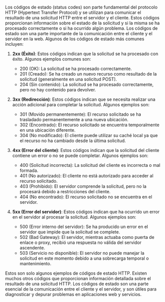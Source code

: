 Los códigos de estado (status codes) son parte fundamental del protocolo HTTP (Hypertext Transfer Protocol) y se utilizan para comunicar el resultado de una solicitud HTTP entre el servidor y el cliente. Estos códigos proporcionan información sobre el estado de la solicitud y si la misma se ha procesado correctamente o si ha ocurrido algún problema. Los códigos de estado son una parte importante de la comunicación entre el cliente y el servidor en la web. Algunos de los códigos de estado más comunes incluyen:

1. **2xx (Éxito)**: Estos códigos indican que la solicitud se ha procesado con éxito. Algunos ejemplos comunes son:
   - 200 (OK): La solicitud se ha procesado correctamente.
   - 201 (Creado): Se ha creado un nuevo recurso como resultado de la solicitud (generalmente en una solicitud POST).
   - 204 (Sin contenido): La solicitud se ha procesado correctamente, pero no hay contenido para devolver.

2. **3xx (Redirección)**: Estos códigos indican que se necesita realizar una acción adicional para completar la solicitud. Algunos ejemplos son:
   - 301 (Movido permanentemente): El recurso solicitado se ha trasladado permanentemente a una nueva ubicación.
   - 302 (Encontrado): El recurso solicitado se encuentra temporalmente en una ubicación diferente.
   - 304 (No modificado): El cliente puede utilizar su caché local ya que el recurso no ha cambiado desde la última solicitud.

3. **4xx (Error del cliente)**: Estos códigos indican que la solicitud del cliente contiene un error o no se puede completar. Algunos ejemplos son:
   - 400 (Solicitud incorrecta): La solicitud del cliente es incorrecta o mal formada.
   - 401 (No autorizado): El cliente no está autorizado para acceder al recurso solicitado.
   - 403 (Prohibido): El servidor comprende la solicitud, pero no la procesará debido a restricciones del cliente.
   - 404 (No encontrado): El recurso solicitado no se encuentra en el servidor.

4. **5xx (Error del servidor)**: Estos códigos indican que ha ocurrido un error en el servidor al procesar la solicitud. Algunos ejemplos son:
   - 500 (Error interno del servidor): Se ha producido un error en el servidor que impide que la solicitud se complete.
   - 502 (Bad Gateway): El servidor, mientras actuaba como puerta de enlace o proxy, recibió una respuesta no válida del servidor ascendente.
   - 503 (Servicio no disponible): El servidor no puede manejar la solicitud en este momento debido a una sobrecarga temporal o mantenimiento.

Estos son solo algunos ejemplos de códigos de estado HTTP. Existen muchos otros códigos que proporcionan información detallada sobre el resultado de una solicitud HTTP. Los códigos de estado son una parte esencial de la comunicación entre el cliente y el servidor, y son útiles para diagnosticar y depurar problemas en aplicaciones web y servicios.
